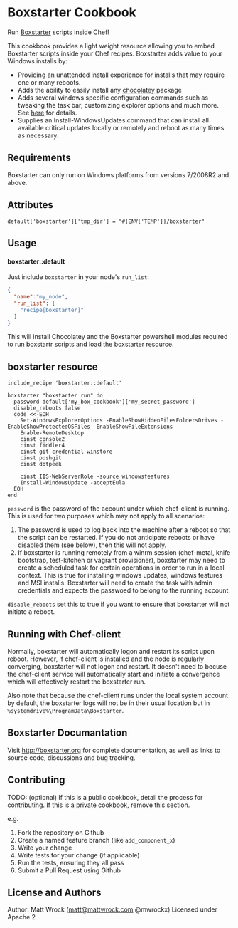 Boxstarter Cookbook
===================
Run [Boxstarter](http://boxstarter.org) scripts inside Chef!

This cookbook provides a light weight resource allowing you to embed Boxstarter scripts inside your Chef recipes. Boxstarter adds value to your Windows installs by:

- Providing an unattended install experience for installs that may require one or many reboots.
- Adds the ability to easily install any [chocolatey](http://chocolatey.org/) package
- Adds several windows specific configuration commands such as tweaking the task bar, customizing explorer options and much more. See [here](http://boxstarter.org/WinConfig) for details.
- Supplies an Install-WindowsUpdates command that can install all available critical updates locally or remotely and reboot as many times as necessary.

Requirements
------------
Boxstarter can only run on Windows platforms from versions 7/2008R2 and above.

Attributes
----------
````
default['boxstarter']['tmp_dir'] = "#{ENV['TEMP']}/boxstarter"
````

Usage
-----
#### boxstarter::default

Just include `boxstarter` in your node's `run_list`:

```json
{
  "name":"my_node",
  "run_list": [
    "recipe[boxstarter]"
  ]
}
```
This will install Chocolatey and the Boxstarter powershell modules required to run boxstartr scripts and load the boxstarter resource.

boxstarter resource
----------
````
include_recipe 'boxstarter::default'

boxstarter "boxstarter run" do
  password default['my_box_cookbook']['my_secret_password']
  disable_reboots false
  code <<-EOH
    Set-WindowsExplorerOptions -EnableShowHiddenFilesFoldersDrives -EnableShowProtectedOSFiles -EnableShowFileExtensions
    Enable-RemoteDesktop
    cinst console2
    cinst fiddler4
    cinst git-credential-winstore
    cinst poshgit
    cinst dotpeek

    cinst IIS-WebServerRole -source windowsfeatures    
    Install-WindowsUpdate -acceptEula
  EOH
end
````
`password` is the password of the account under which chef-client is running. This is used for two purposes which may not apply to all scenarios:

1. The password is used to log back into the machine after a reboot so that the script can be restarted. If you do not anticipate reboots or have disabled them (see below), then this will not apply.
2. If boxstarter is running remotely from a winrm session (chef-metal, knife bootstrap, test-kitchen or vagrant provisioner), boxstarter may need to create a scheduled task for certain operations in order to run in a local context. This is true for installing windows updates, windows features and MSI installs. Boxstarter will need to create the task with admin credentials and expects the passwoed to belong to the running account.

`disable_reboots` set this to true if you want to ensure that boxstarter will not initiate a reboot.

Running with Chef-client
------------
Normally, boxstarter will automatically logon and restart its script upon reboot. However, if chef-client is installed and the node is regularly converging, boxstarter will not logon and restart. It doesn't need to becuse the chef-client service will automatically start and initiate a convergence which will effectively restart the boxstarter run.

Also note that because the chef-client runs under the local system account by default, the boxstarter logs will not be in their usual location but in `%systemdrive%\ProgramData\Boxstarter`.

Boxstarter Documantation
------------
Visit http://boxstarter.org for complete documentation, as well as links to source code, discussions and bug tracking.

Contributing
------------
TODO: (optional) If this is a public cookbook, detail the process for contributing. If this is a private cookbook, remove this section.

e.g.
1. Fork the repository on Github
2. Create a named feature branch (like `add_component_x`)
3. Write your change
4. Write tests for your change (if applicable)
5. Run the tests, ensuring they all pass
6. Submit a Pull Request using Github

License and Authors
-------------------
Author: Matt Wrock (matt@mattwrock.com @mwrockx)
Licensed under Apache 2

